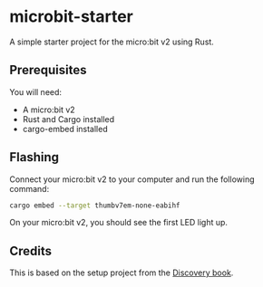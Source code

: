 # microbit-starter

A simple starter project for the micro:bit v2 using Rust.

## Prerequisites

You will need:

- A micro:bit v2
- Rust and Cargo installed
- cargo-embed installed

## Flashing

Connect your micro:bit v2 to your computer and run the following command:

```bash
cargo embed --target thumbv7em-none-eabihf
```

On your micro:bit v2, you should see the first LED light up.

## Credits

This is based on the setup project from the [Discovery book](https://docs.rust-embedded.org/discovery/microbit).
